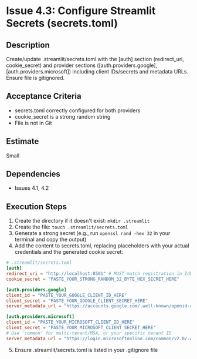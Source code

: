 # Issue 4.3: Configure Streamlit Secrets (secrets.toml)

## Description
Create/update .streamlit/secrets.toml with the [auth] section (redirect_uri, cookie_secret) and provider sections ([auth.providers.google], [auth.providers.microsoft]) including client IDs/secrets and metadata URLs. Ensure file is gitignored.

## Acceptance Criteria
- secrets.toml correctly configured for both providers
- cookie_secret is a strong random string
- File is not in Git

## Estimate
Small

## Dependencies
- Issues 4.1, 4.2

## Execution Steps
1. Create the directory if it doesn't exist: `mkdir .streamlit`
2. Create the file: `touch .streamlit/secrets.toml`
3. Generate a strong secret (e.g., run `openssl rand -hex 32` in your terminal and copy the output)
4. Add the content to secrets.toml, replacing placeholders with your actual credentials and the generated cookie secret:
```toml
# .streamlit/secrets.toml
[auth]
redirect_uri = "http://localhost:8501" # MUST match registration in IdP
cookie_secret = "PASTE_YOUR_STRONG_RANDOM_32_BYTE_HEX_SECRET_HERE"

[auth.providers.google]
client_id = "PASTE_YOUR_GOOGLE_CLIENT_ID_HERE"
client_secret = "PASTE_YOUR_GOOGLE_CLIENT_SECRET_HERE"
server_metadata_url = "https://accounts.google.com/.well-known/openid-configuration"

[auth.providers.microsoft]
client_id = "PASTE_YOUR_MICROSOFT_CLIENT_ID_HERE"
client_secret = "PASTE_YOUR_MICROSOFT_CLIENT_SECRET_HERE"
# Use 'common' for multi-tenant/MSA, or your specific tenant ID
server_metadata_url = "https://login.microsoftonline.com/common/v2.0/.well-known/openid-configuration"
```

5. Ensure .streamlit/secrets.toml is listed in your .gitignore file
